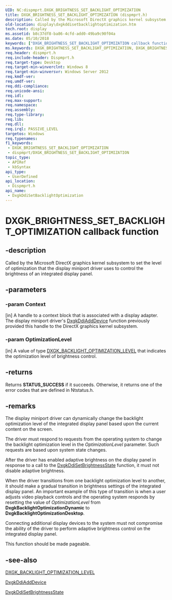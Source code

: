 ```yaml
---
UID: NC:dispmprt.DXGK_BRIGHTNESS_SET_BACKLIGHT_OPTIMIZATION
title: DXGK_BRIGHTNESS_SET_BACKLIGHT_OPTIMIZATION (dispmprt.h)
description: Called by the Microsoft DirectX graphics kernel subsystem to set the level of optimization that the display miniport driver uses to control the brightness of an integrated display panel.
old-location: display\dxgkddisetbacklightoptimization.htm
tech.root: display
ms.assetid: b8c37df8-ba86-4cfd-add0-49ba9c90f04a
ms.date: 05/10/2018
keywords: ["DXGK_BRIGHTNESS_SET_BACKLIGHT_OPTIMIZATION callback function"]
ms.keywords: DXGK_BRIGHTNESS_SET_BACKLIGHT_OPTIMIZATION, DXGK_BRIGHTNESS_SET_BACKLIGHT_OPTIMIZATION callback, DxgkDdiSetBacklightOptimization, DxgkDdiSetBacklightOptimization callback function [Display Devices], display.dxgkddisetbacklightoptimization, dispmprt/DxgkDdiSetBacklightOptimization
req.header: dispmprt.h
req.include-header: Dispmprt.h
req.target-type: Desktop
req.target-min-winverclnt: Windows 8
req.target-min-winversvr: Windows Server 2012
req.kmdf-ver: 
req.umdf-ver: 
req.ddi-compliance: 
req.unicode-ansi: 
req.idl: 
req.max-support: 
req.namespace: 
req.assembly: 
req.type-library: 
req.lib: 
req.dll: 
req.irql: PASSIVE_LEVEL
targetos: Windows
req.typenames: 
f1_keywords:
 - DXGK_BRIGHTNESS_SET_BACKLIGHT_OPTIMIZATION
 - dispmprt/DXGK_BRIGHTNESS_SET_BACKLIGHT_OPTIMIZATION
topic_type:
 - APIRef
 - kbSyntax
api_type:
 - UserDefined
api_location:
 - Dispmprt.h
api_name:
 - DxgkDdiSetBacklightOptimization
---
```


# DXGK_BRIGHTNESS_SET_BACKLIGHT_OPTIMIZATION callback function


## -description

Called by the Microsoft DirectX graphics kernel subsystem to set the level of optimization that the display miniport driver uses to control the brightness of an integrated display panel.

## -parameters

### -param Context 

[in]
A handle to a context block that is associated with a display adapter. The display miniport driver's <a href="/windows-hardware/drivers/ddi/dispmprt/nc-dispmprt-dxgkddi_add_device">DxgkDdiAddDevice</a> function previously provided this handle to the DirectX graphics kernel subsystem.

### -param OptimizationLevel 

[in]
A value of type <a href="/windows-hardware/drivers/ddi/d3dkmdt/ne-d3dkmdt-dxgk_backlight_optimization_level">DXGK_BACKLIGHT_OPTIMIZATION_LEVEL</a> that indicates the optimization level of brightness control.

## -returns

Returns <b>STATUS_SUCCESS</b> if it succeeds. Otherwise, it returns one of the error codes that are defined in Ntstatus.h.

## -remarks

The display miniport driver can dynamically change the backlight optimization level of the integrated display panel based upon the current content on the screen.

The driver must respond to requests from the operating system to change the backlight optimization level in the <i>OptimizationLevel</i> parameter. Such requests are based upon system state changes.

After the driver has enabled adaptive brightness on the display panel in response to a call to the <a href="/windows-hardware/drivers/ddi/dispmprt/nc-dispmprt-dxgk_brightness_set_state">DxgkDdiSetBrightnessState</a> function, it must not disable adaptive brightness.

When the driver transitions from one backlight optimization level to another, it should make a gradual transition in brightness settings of the integrated display panel. An important  example of this type of transition is when a user adjusts video playback controls and the operating system responds by resetting the value of <i>OptimizationLevel</i> from <b>DxgkBacklightOptimizationDynamic</b> to <b>DxgkBacklightOptimizationDesktop</b>.

Connecting additional display devices to the system must not compromise the ability of the driver to perform adaptive brightness control on the integrated display panel.

This function should be made pageable.

## -see-also

<a href="/windows-hardware/drivers/ddi/d3dkmdt/ne-d3dkmdt-dxgk_backlight_optimization_level">DXGK_BACKLIGHT_OPTIMIZATION_LEVEL</a>



<a href="/windows-hardware/drivers/ddi/dispmprt/nc-dispmprt-dxgkddi_add_device">DxgkDdiAddDevice</a>



<a href="/windows-hardware/drivers/ddi/dispmprt/nc-dispmprt-dxgk_brightness_set_state">DxgkDdiSetBrightnessState</a>